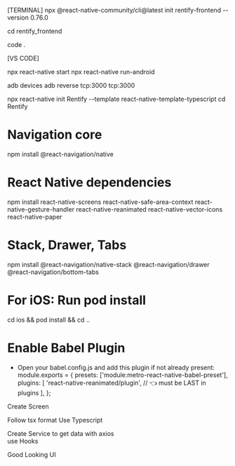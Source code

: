 
[TERMINAL]
npx @react-native-community/cli@latest init rentify-frontend --version 0.76.0

cd rentify_frontend

code .


[VS CODE]

npx react-native start
npx react-native run-android

adb devices
adb reverse tcp:3000 tcp:3000


npx react-native init Rentify --template react-native-template-typescript
cd Rentify

# Navigation core
npm install @react-navigation/native

# React Native dependencies
npm install react-native-screens react-native-safe-area-context react-native-gesture-handler react-native-reanimated react-native-vector-icons react-native-paper

# Stack, Drawer, Tabs
npm install @react-navigation/native-stack @react-navigation/drawer @react-navigation/bottom-tabs

# For iOS: Run pod install
cd ios && pod install && cd ..

# Enable Babel Plugin
- Open your babel.config.js and add this plugin if not already present:
module.exports = {
  presets: ['module:metro-react-native-babel-preset'],
  plugins: [
    'react-native-reanimated/plugin', // 👈 must be LAST in plugins
  ],
};



















































Create Screen

Follow tsx format
Use Typescript


Create Service to get data with axios  
use Hooks

Good Looking UI
